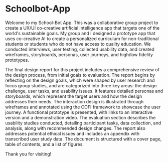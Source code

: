 # Schoolbot-App
Welcome to my School-Bot App. This was a collaborative group project to create a UX/UI co-creative artificial intelligence app that targets one of the world's sustainable goals. My group and I designed a prototype app that uses co-creative AI to create a personalized curriculum for non-traditional students or students who do not have access to quality education. We conducted interviews, user testing, collected usability data, and created wireframes, storyboards, personas, user journeys, and high/low fidelity prototypes.

The final design report for this project includes a comprehensive review of the design process, from initial goals to evaluation. The report begins by reflecting on the design goals, which were shaped by user research and focus group studies, and are categorized into three key areas: the design challenge, user tasks, and usability issues. It features detailed personas and storyboards, which represent the target users and how the design addresses their needs. The interaction design is illustrated through wireframes and annotated using the COFI framework to showcase the user journey. A functional prototype is presented, with links to an interactive version and a demonstration video. The evaluation section describes the usability studies conducted, detailing participant tasks, data collection, and analysis, along with recommended design changes. The report also addresses potential ethical issues and includes an appendix with transcribed user study data. The document is structured with a cover page, table of contents, and a list of figures.

Thank you for visiting!
